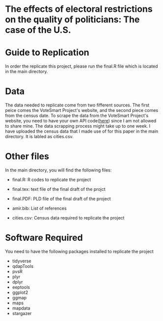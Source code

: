 # The effects of electoral restrictions on the quality of politicians: The case of the U.S.

# Guide to Replication
In order the replicate this project, please run the final.R file which is located in the main directory.


# Data

The data needed to replicate come from two fifferent sources. The first peice comes the VoteSmart Project's website, and the second piece comes from the census date. To scrape the data from the VoteSmart Project's website, you need to have your own API code([here](https://votesmart.org/share/api#.XNNvSI5Kg2w)) since I am not allowed to share mine. The data scrapping process might take up to one week.
I have uploaded the census data that I made use of for this paper in the main directory. It is labled as cities.csv.

# Other files

In the main directory, you will find the following files:

* final.R:  R codes to replicate the project

* final.tex: text file of the final draft of the projct

* final.PDF: PLD file of the final draft of the project

* amir.bib: List of references

* cities.csv: Census data required to replicate the project

# Software Required

You need to have the following packages installed to replicate the project

* tidyverse
* qdapTools 
* pvsR
* plyr
* dplyr
* eeptools
* ggplot2
* ggmap
* maps
* mapdata
* stargazer
